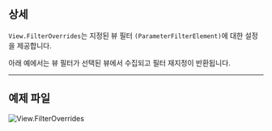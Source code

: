 ## 상세
`View.FilterOverrides`는 지정된 뷰 필터 `(ParameterFilterElement)`에 대한 설정을 제공합니다.

아래 예에서는 뷰 필터가 선택된 뷰에서 수집되고 필터 재지정이 반환됩니다.

___
## 예제 파일

![View.FilterOverrides](./Revit.Elements.Views.View.FilterOverrides_img.jpg)

